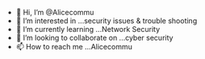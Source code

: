 - 👋 Hi, I’m @Alicecommu
- 👀 I’m interested in ...security issues & trouble shooting
- 🌱 I’m currently learning ...Network Security
- 💞️ I’m looking to collaborate on ...cyber security 
- 📫 How to reach me ...Alicecommu

<!---
Alicecommu/Alicecommu is a ✨ special ✨ repository because its `README.md` (this file) appears on your GitHub profile.
You can click the Preview link to take a look at your changes.
--->

